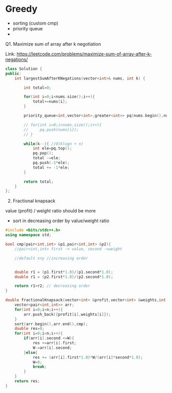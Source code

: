 # Greedy

- sorting (custom cmp)
- priority queue
-

Q1. Maximize sum of array after k negotiation

Link: https://leetcode.com/problems/maximize-sum-of-array-after-k-negations/

```cpp
class Solution {
public:
    int largestSumAfterKNegations(vector<int>& nums, int k) {

        int total=0;

        for(int i=0;i<nums.size();i++){
            total+=nums[i];
        }

        priority_queue<int,vector<int>,greater<int>> pq(nums.begin(),nums.end());//O(n)

        // for(int i=0;i<nums.size();i++){
        //     pq.push(nums[i]);
        // }

        while(k--){ //O(klogn + n)
            int ele=pq.top();
            pq.pop();
            total -=ele;
            pq.push(-1*ele);
            total += -1*ele;
        }

        return total;
    }
};
```

2. Fractional knapsack

value (profit) / weight ratio should be more

- sort in decreasing order by value/weight ratio

```cpp
#include <bits/stdc++.h>
using namespace std;

bool cmp(pair<int,int> &p1,pair<int,int> &p2){
    //pair<int,int> first -> value, second ->weight

    //default x<y //increasing order


    double r1 = (p1.first*1.0)/(p1.second*1.0);
    double r1 = (p2.first*1.0)/(p2.second*1.0);

    return r1>r2; // decreasing order
}

double fractionalKnapsack(vector<int> &profit,vector<int> &weights,int n,int W){
    vector<pair<int,int>> arr;
    for(int i=0;i<n;i++){
        arr.push_back({profit[i],weights[i]});
    }
    sort(arr.begin(),arr.end(),cmp);
    double res=0;
    for(int i=0;i<n;i++){
        if(arr[i].second <=W){
            res +=arr[i].first;
            W-=arr[i].second;
        }else{
            res += (arr[i].first*1.0)*W/(arr[i]*second*1.0);
            W=0;
            break;
        }
    }
    return res;
}
```
